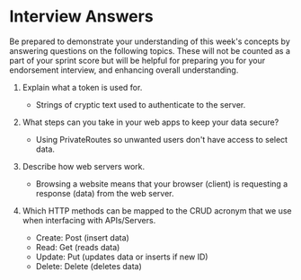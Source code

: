 # Interview Answers
Be prepared to demonstrate your understanding of this week's concepts by answering questions on the following topics. These will not be counted as a part of your sprint score but will be helpful for preparing you for your endorsement interview, and enhancing overall understanding.

1. Explain what a token is used for.

    - Strings of cryptic text used to authenticate to the server.

2. What steps can you take in your web apps to keep your data secure?

    - Using PrivateRoutes so unwanted users don't have access to select data.

3. Describe how web servers work.

    - Browsing a website means that your browser (client) is requesting a response (data) from the web server.

4. Which HTTP methods can be mapped to the CRUD acronym that we use when interfacing with APIs/Servers.
    - Create: Post (insert data)
    - Read: Get (reads data)
    - Update: Put (updates data or inserts if new ID)
    - Delete: Delete (deletes data)